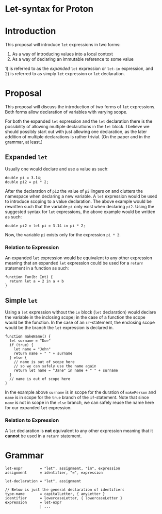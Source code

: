 # Let-syntax for Proton

Introduction
============

This proposal will introduce `let` expressions in two forms:

1. As a way of introducing values into a local context
2. As a way of declaring an immutable reference to some value

1\) is referred to as the _expanded_ `let` expression or `let-in` expression,
and 2) is referred to as simply `let` expression or `let` declaration.

Proposal
========

This proposal will discuss the introduction of two forms of `let` expressions.
Both forms allow declaration of variables with varying scope.

For both the expanded `let` expression and the `let` declaration there is
the possibility of allowing multiple declarations in the `let` block.
I believe we should possibly start out with just allowing one declaration,
as the later addition of multiple declarations is rather trivial.
(On the paper and in the grammar, at least.)

Expanded `let`
--------------

Usually one would declare and use a value as such:

    double pi = 3.14;
    double pi2 = pi * 2;

After the declaration of `pi2` the value of `pi` lingers on and clutters
the namespace when declaring a new variable.
A `let` expression would be used to introduce scoping to a value declaration.
The above example would be rewritten such that the variable `pi` only
exist when declaring `pi2`.
Using the suggested syntax for `let` expressions, the above example
would be written as such:

    double pi2 = let pi = 3.14 in pi * 2;

Now, the variable `pi` exists only for the expression `pi * 2`.

### Relation to Expression
An expanded `let` expression would be equivalent to any
other expression meaning that an expanded `let` expression could be used
for a `return` statement in a function as such:

    function Fun(b: Int) {
      return let a = 2 in a + b
    }

Simple `let`
------------

Using a `let` expression without the `in` block (`let` declaration) 
would declare the variable in the inclosing scope; in the case of a function 
the scope would be the function. 
In the case of an `if`-statement, the enclosing scope would be
the branch the `let` expression is declared in.

    function makeName() {
      let surname = "Doe"
      if (true) {
        let name = "John"
        return name + " " + surname
      } else {
        // name is out of scope here
        // so we can safely use the name again
        return let name = "Jane" in name + " " + surname
      }
      // name is out of scope here
    }

In the example above `surname` is in scope for the duration of `makePerson`
and `name` is in scope for the `true` branch of the `if`-statement.
Note that since `name` is not in scope in the `else` branch, we can safely
reuse the name here for our expanded `let` expression.

### Relation to Expression

A `let` declaration is **not** equivalent to any other expression meaning
that it **cannot** be used in a `return` statement.

Grammar
=======

~~~
let-expr        = "let", assignment, "in", expression
assignment      = identifier, "=", expression

let-declaration = "let", assignment

// Below is just the general declaration of identifiers
type-name       = capitalLetter, { anyLetter }
identifier      = lowercaseLetter, { lowercaseLetter }
expression      = let-expr
                | ...
~~~
